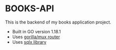 # BOOKS-API
This is the backend of my books application project.

- Built in GO version 1.18.1
- Uses [gorilla/mux router](https://github.com/gorilla/mux)
- Uses [sqlx library](https://github.com/jmoiron/sqlx)
